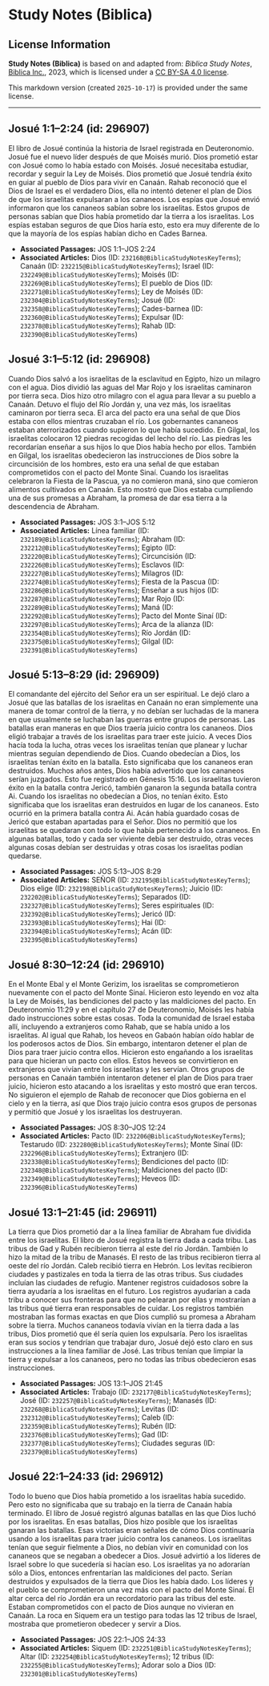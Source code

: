 # Study Notes (Biblica)

## License Information

**Study Notes (Biblica)** is based on and adapted from: _Biblica Study Notes_, [Biblica Inc.](https://www.biblica.com/), 2023, which is licensed under a [CC BY-SA 4.0 license](https://creativecommons.org/licenses/by-sa/4.0/legalcode.en).

This markdown version (created `2025-10-17`) is provided under the same license.



--------------------------------

## Josué 1:1–2:24 (id: 296907)

El libro de Josué continúa la historia de Israel registrada en Deuteronomio. Josué fue el nuevo líder después de que Moisés murió. Dios prometió estar con Josué como lo había estado con Moisés. Josué necesitaba estudiar, recordar y seguir la Ley de Moisés. Dios prometió que Josué tendría éxito en guiar al pueblo de Dios para vivir en Canaán. Rahab reconoció que el Dios de Israel es el verdadero Dios, ella no intentó detener el plan de Dios de que los israelitas expulsaran a los cananeos. Los espías que Josué envió informaron que los cananeos sabían sobre los israelitas. Estos grupos de personas sabían que Dios había prometido dar la tierra a los israelitas. Los espías estaban seguros de que Dios haría esto, esto era muy diferente de lo que la mayoría de los espías habían dicho en Cades Barnea.

* **Associated Passages:** JOS 1:1–JOS 2:24
* **Associated Articles:** Dios (ID: `232168@BiblicaStudyNotesKeyTerms`); Canaán (ID: `232215@BiblicaStudyNotesKeyTerms`); Israel (ID: `232249@BiblicaStudyNotesKeyTerms`); Moisés (ID: `232269@BiblicaStudyNotesKeyTerms`); El pueblo de Dios (ID: `232271@BiblicaStudyNotesKeyTerms`); Ley de Moisés (ID: `232304@BiblicaStudyNotesKeyTerms`); Josué (ID: `232358@BiblicaStudyNotesKeyTerms`); Cades-barnea (ID: `232360@BiblicaStudyNotesKeyTerms`); Expulsar (ID: `232378@BiblicaStudyNotesKeyTerms`); Rahab (ID: `232390@BiblicaStudyNotesKeyTerms`)

## Josué 3:1–5:12 (id: 296908)

Cuando Dios salvó a los israelitas de la esclavitud en Egipto, hizo un milagro con el agua. Dios dividió las aguas del Mar Rojo y los israelitas caminaron por tierra seca. Dios hizo otro milagro con el agua para llevar a su pueblo a Canaán. Detuvo el flujo del Río Jordán y, una vez más, los israelitas caminaron por tierra seca. El arca del pacto era una señal de que Dios estaba con ellos mientras cruzaban el río. Los gobernantes cananeos estaban aterrorizados cuando supieron lo que había sucedido. En Gilgal, los israelitas colocaron 12 piedras recogidas del lecho del río. Las piedras les recordarían enseñar a sus hijos lo que Dios había hecho por ellos. También en Gilgal, los israelitas obedecieron las instrucciones de Dios sobre la circuncisión de los hombres, esto era una señal de que estaban comprometidos con el pacto del Monte Sinaí. Cuando los israelitas celebraron la Fiesta de la Pascua, ya no comieron maná, sino que comieron alimentos cultivados en Canaán. Esto mostró que Dios estaba cumpliendo una de sus promesas a Abraham, la promesa de dar esa tierra a la descendencia de Abraham.

* **Associated Passages:** JOS 3:1–JOS 5:12
* **Associated Articles:** Línea familiar (ID: `232189@BiblicaStudyNotesKeyTerms`); Abraham (ID: `232212@BiblicaStudyNotesKeyTerms`); Egipto (ID: `232220@BiblicaStudyNotesKeyTerms`); Circuncisión (ID: `232226@BiblicaStudyNotesKeyTerms`); Esclavos (ID: `232227@BiblicaStudyNotesKeyTerms`); Milagros (ID: `232274@BiblicaStudyNotesKeyTerms`); Fiesta de la Pascua (ID: `232286@BiblicaStudyNotesKeyTerms`); Enseñar a sus hijos (ID: `232287@BiblicaStudyNotesKeyTerms`); Mar Rojo (ID: `232289@BiblicaStudyNotesKeyTerms`); Maná (ID: `232292@BiblicaStudyNotesKeyTerms`); Pacto del Monte Sinaí (ID: `232297@BiblicaStudyNotesKeyTerms`); Arca de la alianza (ID: `232354@BiblicaStudyNotesKeyTerms`); Río Jordán (ID: `232375@BiblicaStudyNotesKeyTerms`); Gilgal (ID: `232391@BiblicaStudyNotesKeyTerms`)

## Josué 5:13–8:29 (id: 296909)

El comandante del ejército del Señor era un ser espiritual. Le dejó claro a Josué que las batallas de los israelitas en Canaán no eran simplemente una manera de tomar control de la tierra, y no debían ser luchadas de la manera en que usualmente se luchaban las guerras entre grupos de personas. Las batallas eran maneras en que Dios traería juicio contra los cananeos. Dios eligió trabajar a través de los israelitas para traer este juicio. A veces Dios hacía toda la lucha, otras veces los israelitas tenían que planear y luchar mientras seguían dependiendo de Dios. Cuando obedecían a Dios, los israelitas tenían éxito en la batalla. Esto significaba que los cananeos eran destruidos. Muchos años antes, Dios había advertido que los cananeos serían juzgados. Esto fue registrado en Génesis 15:16\. Los israelitas tuvieron éxito en la batalla contra Jericó, también ganaron la segunda batalla contra Ai. Cuando los israelitas no obedecían a Dios, no tenían éxito. Esto significaba que los israelitas eran destruidos en lugar de los cananeos. Esto ocurrió en la primera batalla contra Ai. Acán había guardado cosas de Jericó que estaban apartadas para el Señor. Dios no permitió que los israelitas se quedaran con todo lo que había pertenecido a los cananeos. En algunas batallas, todo y cada ser viviente debía ser destruido, otras veces algunas cosas debían ser destruidas y otras cosas los israelitas podían quedarse.

* **Associated Passages:** JOS 5:13–JOS 8:29
* **Associated Articles:** SEÑOR (ID: `232195@BiblicaStudyNotesKeyTerms`); Dios elige (ID: `232198@BiblicaStudyNotesKeyTerms`); Juicio (ID: `232202@BiblicaStudyNotesKeyTerms`); Separados (ID: `232327@BiblicaStudyNotesKeyTerms`); Seres espirituales (ID: `232392@BiblicaStudyNotesKeyTerms`); Jericó (ID: `232393@BiblicaStudyNotesKeyTerms`); Hai (ID: `232394@BiblicaStudyNotesKeyTerms`); Acán (ID: `232395@BiblicaStudyNotesKeyTerms`)

## Josué 8:30–12:24 (id: 296910)

En el Monte Ebal y el Monte Gerizim, los israelitas se comprometieron nuevamente con el pacto del Monte Sinaí. Hicieron esto leyendo en voz alta la Ley de Moisés, las bendiciones del pacto y las maldiciones del pacto. En Deuteronomio 11:29 y en el capítulo 27 de Deuteronomio, Moisés les había dado instrucciones sobre estas cosas. Toda la comunidad de Israel estaba allí, incluyendo a extranjeros como Rahab, que se había unido a los israelitas. Al igual que Rahab, los heveos en Gabaón habían oído hablar de los poderosos actos de Dios. Sin embargo, intentaron detener el plan de Dios para traer juicio contra ellos. Hicieron esto engañando a los israelitas para que hicieran un pacto con ellos. Estos heveos se convirtieron en extranjeros que vivían entre los israelitas y les servían. Otros grupos de personas en Canaán también intentaron detener el plan de Dios para traer juicio, hicieron esto atacando a los israelitas y esto mostró que eran tercos. No siguieron el ejemplo de Rahab de reconocer que Dios gobierna en el cielo y en la tierra, así que Dios trajo juicio contra esos grupos de personas y permitió que Josué y los israelitas los destruyeran.

* **Associated Passages:** JOS 8:30–JOS 12:24
* **Associated Articles:** Pacto (ID: `232206@BiblicaStudyNotesKeyTerms`); Testarudo (ID: `232280@BiblicaStudyNotesKeyTerms`); Monte Sinaí (ID: `232296@BiblicaStudyNotesKeyTerms`); Extranjero  (ID: `232338@BiblicaStudyNotesKeyTerms`); Bendiciones del pacto (ID: `232348@BiblicaStudyNotesKeyTerms`); Maldiciones del pacto (ID: `232349@BiblicaStudyNotesKeyTerms`); Heveos (ID: `232396@BiblicaStudyNotesKeyTerms`)

## Josué 13:1–21:45 (id: 296911)

La tierra que Dios prometió dar a la línea familiar de Abraham fue dividida entre los israelitas. El libro de Josué registra la tierra dada a cada tribu. Las tribus de Gad y Rubén recibieron tierra al este del río Jordán. También lo hizo la mitad de la tribu de Manasés. El resto de las tribus recibieron tierra al oeste del río Jordán. Caleb recibió tierra en Hebrón. Los levitas recibieron ciudades y pastizales en toda la tierra de las otras tribus. Sus ciudades incluían las ciudades de refugio. Mantener registros cuidadosos sobre la tierra ayudaría a los israelitas en el futuro. Los registros ayudarían a cada tribu a conocer sus fronteras para que no pelearan por ellas y mostrarían a las tribus qué tierra eran responsables de cuidar. Los registros también mostraban las formas exactas en que Dios cumplió su promesa a Abraham sobre la tierra. Muchos cananeos todavía vivían en la tierra dada a las tribus, Dios prometió que él sería quien los expulsaría. Pero los israelitas eran sus socios y tendrían que trabajar duro, Josué dejó esto claro en sus instrucciones a la línea familiar de José. Las tribus tenían que limpiar la tierra y expulsar a los cananeos, pero no todas las tribus obedecieron esas instrucciones.

* **Associated Passages:** JOS 13:1–JOS 21:45
* **Associated Articles:** Trabajo (ID: `232177@BiblicaStudyNotesKeyTerms`); José (ID: `232257@BiblicaStudyNotesKeyTerms`); Manasés (ID: `232268@BiblicaStudyNotesKeyTerms`); Levitas (ID: `232312@BiblicaStudyNotesKeyTerms`); Caleb (ID: `232359@BiblicaStudyNotesKeyTerms`); Rubén (ID: `232376@BiblicaStudyNotesKeyTerms`); Gad (ID: `232377@BiblicaStudyNotesKeyTerms`); Ciudades seguras (ID: `232379@BiblicaStudyNotesKeyTerms`)

## Josué 22:1–24:33 (id: 296912)

Todo lo bueno que Dios había prometido a los israelitas había sucedido. Pero esto no significaba que su trabajo en la tierra de Canaán había terminado. El libro de Josué registró algunas batallas en las que Dios luchó por los israelitas. En esas batallas, Dios hizo posible que los israelitas ganaran las batallas. Esas victorias eran señales de cómo Dios continuaría usando a los israelitas para traer juicio contra los cananeos. Los israelitas tenían que seguir fielmente a Dios, no debían vivir en comunidad con los cananeos que se negaban a obedecer a Dios. Josué advirtió a los líderes de Israel sobre lo que sucedería si hacían eso. Los israelitas ya no adorarían sólo a Dios, entonces enfrentarían las maldiciones del pacto. Serían destruidos y expulsados de la tierra que Dios les había dado. Los líderes y el pueblo se comprometieron una vez más con el pacto del Monte Sinaí. El altar cerca del río Jordán era un recordatorio para las tribus del este. Estaban comprometidos con el pacto de Dios aunque no vivieran en Canaán. La roca en Siquem era un testigo para todas las 12 tribus de Israel, mostraba que prometieron obedecer y servir a Dios.

* **Associated Passages:** JOS 22:1–JOS 24:33
* **Associated Articles:** Siquem (ID: `232251@BiblicaStudyNotesKeyTerms`); Altar (ID: `232254@BiblicaStudyNotesKeyTerms`); 12 tribus (ID: `232255@BiblicaStudyNotesKeyTerms`); Adorar solo a Dios (ID: `232301@BiblicaStudyNotesKeyTerms`)

